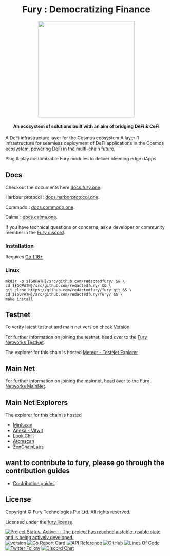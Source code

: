 <h1 align="center">Fury : Democratizing Finance </h1>

<p align="center">
  <img src="./logo.svg" width="300">
</p>

<div align="center">
<h4> An ecosystem of solutions built with an aim of bridging DeFi & CeFi </h4>
</div>

A DeFi infrastructure layer for the Cosmos ecosystem
A layer-1 infrastructure for seamless deployment of DeFi applications in the Cosmos ecosystem, powering DeFi in the multi-chain future.

Plug & play customizable Fury modules to deliver bleeding edge dApps

## Docs

Checkout the documents here [docs.fury.one](https://docs.fury.one).

Harbour protocol : [docs.harborprotocol.one](http://docs.harborprotocol.one).

Commodo : [docs.commodo.one](http://docs.commodo.one).

Calma :  [docs.calma.one](https://docs.calma.one).


If you have technical questions or concerns, ask a developer or community member in the [Fury discord](https://discord.com/invite/7vjPvWKKMT).

### Installation

Requires [Go 1.18+](https://golang.org/dl/)

### Linux

```shell
mkdir -p ${GOPATH}/src/github.com/redactedfury/ && \
cd ${GOPATH}/src/github.com/redactedfury/ && \
git clone https://github.com/redactedfury/fury.git && \
cd ${GOPATH}/src/github.com/redactedfury/fury/ && \
make install
```

## Testnet

To verify latest testnet and main net version check
[Version](https://github.com/redactedfury/networks/blob/main/README.md)

For further information on joining the testnet, head over to the
[Fury Networks TestNet](https://github.com/redactedfury/networks/tree/main/testnet).

The explorer for this chain is hosted [Meteor - TestNet Explorer](https://meteor-explorer.fury.one)

## Main Net
For further information on joining the mainnet, head over to the
[Fury Networks MainNet](https://github.com/redactedfury/networks/tree/main/mainnet).


## Main Net Explorers
The explorer for this chain is hosted

* [Mintscan](https://www.mintscan.io/fury/)
* [Aneka - Vitwit](https://fury.aneka.io/)
* [Look.Chill](https://look.chillvalidation.com/fury)
* [Atomscan](https://atomscan.com/fury)
* [ZenChainLabs](https://fury.zenscan.io/)

## want to contribute to fury, please go through the contribution guides
* [Contribution guides](https://github.com/redactedfury/contribution-docs)

## License

Copyright © Fury Technologies Pte Ltd. All rights reserved.

Licensed under the [fury license](LICENSE).

[![Project Status: Active -- The project has reached a stable, usable
state and is being actively developed.](https://img.shields.io/badge/repo%20status-Active-green.svg?style=flat-square)](https://www.repostatus.org/#active)
[![version](https://img.shields.io/github/tag/redactedfury/fury.svg)](https://github.com/redactedfury/fury/releases/latest)
[![Go Report Card](https://goreportcard.com/badge/github.com/redactedfury/fury)](https://goreportcard.com/report/github.com/redactedfury/fury)
[![API Reference](https://godoc.org/github.com/redactedfury/fury?status.svg)](https://godoc.org/github.com/redactedfury/fury)
[![GitHub](https://img.shields.io/github/license/redactedfury/fury.svg)](https://github.com/redactedfury/fury/blob/development/LICENSE)
[![Lines Of Code](https://img.shields.io/tokei/lines/github/redactedfury/fury?style=flat-square)](https://github.com/redactedfury/fury)
[![Twitter Follow](https://img.shields.io/twitter/follow/FuryOfficial?label=Follow&style=social)](https://twitter.com/FuryOfficial)
[![Discord Chat](https://badgen.net/badge/icon/discord?icon=discord&label)](https://discord.com/invite/7vjPvWKKMT)
